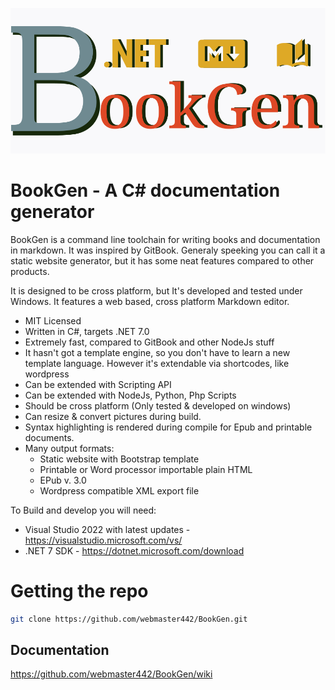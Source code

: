 ![logo](https://raw.githubusercontent.com/webmaster442/BookGen/next/Branding/bookgen-splash.svg)

# BookGen - A C# documentation generator

BookGen is a command line toolchain for writing books and documentation in markdown. It was inspired by GitBook. Generaly speeking you can call it a static website generator, but it has some neat features compared to other products.

It is designed to be cross platform, but It's developed and tested under Windows. It features a web based, cross platform Markdown editor.

* MIT Licensed
* Written in C#, targets .NET 7.0
* Extremely fast, compared to GitBook and other NodeJs stuff
* It hasn't got a template engine, so you don't have to learn a new template language. However it's extendable via shortcodes, like wordpress
* Can be extended with Scripting API
* Can be extended with NodeJs, Python, Php Scripts
* Should be cross platform (Only tested & developed on windows)
* Can resize & convert pictures during build.
* Syntax highlighting is rendered during compile for Epub and printable documents.
* Many output formats: 
    * Static website with Bootstrap template
    * Printable or Word processor importable plain HTML
    * EPub v. 3.0
    * Wordpress compatible XML export file

To Build and develop you will need:
* Visual Studio 2022 with latest updates - https://visualstudio.microsoft.com/vs/
* .NET 7 SDK - https://dotnet.microsoft.com/download

# Getting the repo

```bash
git clone https://github.com/webmaster442/BookGen.git
```
## Documentation

https://github.com/webmaster442/BookGen/wiki
